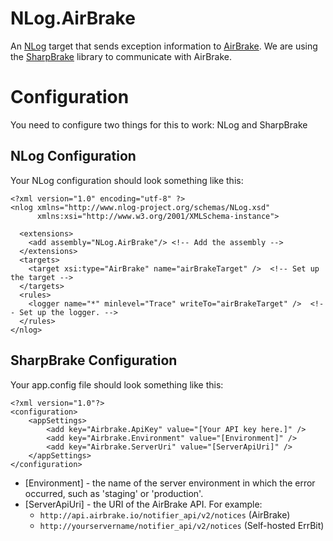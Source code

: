 # NLog.AirBrake #

An [NLog](http://nlog-project.org/) target that sends exception information to [AirBrake](https://airbrake.io/). We
are using the [SharpBrake](https://github.com/asbjornu/SharpBrake) library to communicate with AirBrake.

# Configuration #

You need to configure two things for this to work: NLog and SharpBrake

## NLog Configuration ##

Your NLog configuration should look something like this:

	<?xml version="1.0" encoding="utf-8" ?>
	<nlog xmlns="http://www.nlog-project.org/schemas/NLog.xsd"
		  xmlns:xsi="http://www.w3.org/2001/XMLSchema-instance">
	  
	  <extensions>
		<add assembly="NLog.AirBrake"/> <!-- Add the assembly -->
	  </extensions>
	  <targets>
		<target xsi:type="AirBrake" name="airBrakeTarget" />  <!-- Set up the target -->
	  </targets>
	  <rules>
		<logger name="*" minlevel="Trace" writeTo="airBrakeTarget" />  <!-- Set up the logger. -->
	  </rules>
	</nlog>

## SharpBrake Configuration ##

Your app.config file should look something like this:

	<?xml version="1.0"?>
	<configuration>
		<appSettings>
			<add key="Airbrake.ApiKey" value="[Your API key here.]" />
			<add key="Airbrake.Environment" value="[Environment]" />
			<add key="Airbrake.ServerUri" value="[ServerApiUri]" />
		</appSettings>
	</configuration>

- [Environment] - the name of the server environment in which the error occurred, such as 'staging' or 'production'.
- [ServerApiUri] - the URI of the AirBrake API. For example: 
   - `http://api.airbrake.io/notifier_api/v2/notices`  (AirBrake)
   - `http://yourservername/notifier_api/v2/notices`  (Self-hosted ErrBit)
